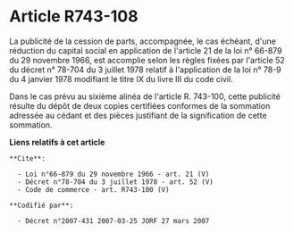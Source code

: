 # Article R743-108

La publicité de la cession de parts, accompagnée, le cas échéant, d'une réduction du capital social en application de
l'article 21 de la loi n° 66-879 du 29 novembre 1966, est accomplie selon les règles fixées par l'article 52 du décret n°
78-704 du 3 juillet 1978 relatif à l'application de la loi n° 78-9 du 4 janvier 1978 modifiant le titre IX du livre III du
code civil. 

Dans le cas prévu au sixième alinéa de l'article R. 743-100, cette publicité résulte du dépôt de deux copies certifiées
conformes de la sommation adressée au cédant et des pièces justifiant de la signification de cette sommation.

**Liens relatifs à cet article**

	**Cite**:

	  - Loi n°66-879 du 29 novembre 1966 - art. 21 (V)
	  - Décret n°78-704 du 3 juillet 1978 - art. 52 (V)
	  - Code de commerce - art. R743-100 (V)

	**Codifié par**:

	  - Décret n°2007-431 2007-03-25 JORF 27 mars 2007
